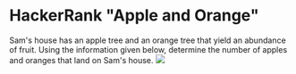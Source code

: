 # HackerRank "Apple and Orange"
Sam's house has an apple tree and an orange tree that yield an abundance of fruit. Using the information given below, determine the number of apples and oranges that land on Sam's house.
<img src="https://s3.amazonaws.com/hr-challenge-images/25220/1474218925-f2a791d52c-Appleandorange2.png">
